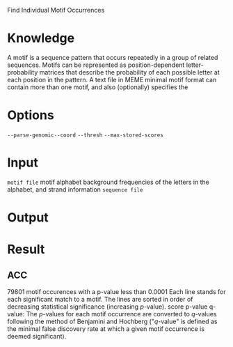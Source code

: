 Find Individual Motif Occurrences
# Knowledge
A motif is a sequence pattern that occurs repeatedly in a group of related sequences.
Motifs can be represented as position-dependent letter-probability matrices that describe the probability of each possible letter at each position in the pattern.
A text file in MEME minimal motif format can contain more than one motif, and also (optionally) specifies the 
# Options
`--parse-genomic--coord`
`--thresh`
`--max-stored-scores`
# Input
`motif file`
motif alphabet
background frequencies of the letters in the alphabet, and 
strand information
`sequence file`
# Output
# Result
## ACC
79801 motif occurences with a p-value less than 0.0001
Each line stands for each significant match to a motif.
The lines are sorted in order of decreasing statistical significance (increasing _p_-value).
score
p-value
q-value: The _p_-values for each motif occurrence are converted to _q_-values following the method of Benjamini and Hochberg ("_q_-value" is defined as the minimal false discovery rate at which a given motif occurrence is deemed significant).
<!--stackedit_data:
eyJoaXN0b3J5IjpbMTg1NjEwNjE2MSw3MzQ1MTE1NjksMTYwNz
Y5NjY3LDQ3NTQyNjU0NSwxNDkyNTE5MzE5LDExNzc5MDA4MTMs
NDA4MDM5MTA0LC0yMDExMzUwODY4LDg0MzgwNzQ2OCwtOTg0Mz
Y4MzMzLDE5MTQ3ODQ5MTYsLTE2ODM4NDU3MzMsMTc3ODY4Nzk3
OSwyMDU4ODgxMTk1XX0=
-->